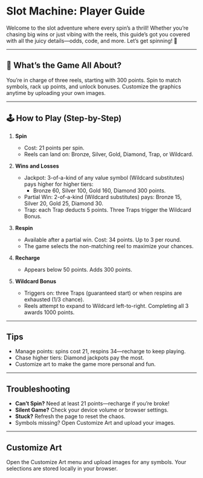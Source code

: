 # Slot Machine: Player Guide

Welcome to the slot adventure where every spin’s a thrill! Whether you’re chasing big wins or just vibing with the reels, this guide’s got you covered with all the juicy details—odds, code, and more. Let’s get spinning! 🚀

---

## **🎉 What’s the Game All About?**

You’re in charge of three reels, starting with 300 points. Spin to match symbols, rack up points, and unlock bonuses. Customize the graphics anytime by uploading your own images.

---

## **🕹️ How to Play (Step-by-Step)**

1. **Spin**
   - Cost: 21 points per spin.
   - Reels can land on: Bronze, Silver, Gold, Diamond, Trap, or Wildcard.

2. **Wins and Losses**
   - Jackpot: 3-of-a-kind of any value symbol (Wildcard substitutes) pays higher for higher tiers:
     - Bronze 60, Silver 100, Gold 160, Diamond 300 points.
   - Partial Win: 2-of-a-kind (Wildcard substitutes) pays: Bronze 15, Silver 20, Gold 25, Diamond 30.
   - Trap: each Trap deducts 5 points. Three Traps trigger the Wildcard Bonus.

3. **Respin**
   - Available after a partial win. Cost: 34 points. Up to 3 per round.
   - The game selects the non-matching reel to maximize your chances.

4. **Recharge**
   - Appears below 50 points. Adds 300 points.

5. **Wildcard Bonus**
   - Triggers on: three Traps (guaranteed start) or when respins are exhausted (1/3 chance).
   - Reels attempt to expand to Wildcard left-to-right. Completing all 3 awards 1000 points.

---

## Tips

- Manage points: spins cost 21, respins 34—recharge to keep playing.
- Chase higher tiers: Diamond jackpots pay the most.
- Customize art to make the game more personal and fun.

---

## Troubleshooting

- **Can’t Spin?** Need at least 21 points—recharge if you’re broke!  
- **Silent Game?** Check your device volume or browser settings.  
- **Stuck?** Refresh the page to reset the chaos.  
- Symbols missing? Open Customize Art and upload your images.

---

## Customize Art
Open the Customize Art menu and upload images for any symbols. Your selections are stored locally in your browser.
